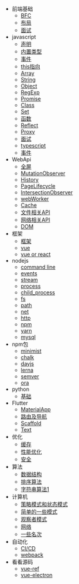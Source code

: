 * 前端基础
  * [BFC](css/BFC.md)
  * [布局](css/layout.md)
  * [面试](css/css面试点.md)
* javascript
  * [声明](js/声明.md)
  * [内置类型](js/内置类型.md)
  * [事件](js/EventLoop.md)
  * [this指向](js/this指向.md)
  * [Array](js/array.md)
  * [String](js/string.md)
  * [Object](js/Object.md)
  * [RegExp](js/RegExp.md)
  * [Promise](js/Promise.md)
  * [Class](js/Class.md)
  * [Set](js/set.md)
  * [函数](js/函数.md)
  * [Reflect](js/Reflect.md)
  * [Proxy](js/proxy.md)
  * [面试](js/js_interview.md)
  * [typescript](js/typescript.md)
  * [事件](js/事件.md)
* WebApi
  * [全屏](webApi/fullscreen.md)
  * [MutationObserver](webApi/MutationObserver.md)
  * [History](webApi/History.md)
  * [PageLifecycle](webApi/PageLifecycle.md)
  * [IntersectionObserver](webApi/IntersectionObserver.md)
  * [webWorker](weApi/webWorker.md)
  * [Cache](webApi/cache.md)  
  * [文件相关API](webApi/文件相关API.md)
  * [网络相关API](webApi/网络相关Api.md)
  * [DOM](webApi/DOM.md)
* 框架
  * [框架](mvvm/框架.md)
  * [vue](mvvm/vue.md)
  * [vue or react](mvvm/vue和react的diff.md)
* nodejs
  * [command line](node/commandLine.md)
  * [events](node/native/events.md)
  * [stream](node/native/stream.md)
  * [process](node/native/process.md)
  * [child_process](node/native/child_process.md)
  * [fs](node/native/fs.md)
  * [path](node/native/path.md)
  * [net](node/native/net.md)
  * [http](node/native/http.md)  
  * [npm](node/npm/npm.md)
  * [yarn](node/npm/yarn.md)
  * [mysql](database/mysql.md)
* npm包
  * [minimist](node/npm/minimist.md)
  * [chalk](node/npm/chalk.md)
  * [dayjs](node/npm/dayjs.md)
  * [lerna](node/npm/lerna.md)
  * [semver](node/npm/semver.md)
  * [ora](node/npm/ora.md)
* python
  * [基础](python/python.md)
* Flutter
  * [MaterialApp](flutter/app配置.md)
  * [路由及导航](flutter/路由和导航.md)
  * [Scaffold](flutter/页面容器.md)
  * [Text](flutter/Text.md)
* 优化
  * [缓存](chrome/cache.md)
  * [性能优化](chrome/performance.md)
  * [安全](chrome/safety.md)
* 算法
  * [数据结构](algorithm/数据结构.md)
  * [排序算法](algorithm/home.md)
  * [字符串算法1](algorithm/字符串相关算法一.md)
* 计算机
  * [策略模式和状态模式](computer/策略模式&状态模式.md)
  * [简单的一些模式](computer/简单的一些模式.md)
  * [观察者模式](computer/观察者模式.md)
  * [网络](computer/网络.md)
  * [一些名次](computer/notification.md)
* 自动化
  * [CI/CD](mode/CICD.md)
  * [webpack](mode/webpack.md)
* 看看源码
  * [vue-ref](sourceCode/vue-ref.md)
  * [vue-electron](sourceCode/vue-electron.md)


